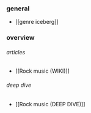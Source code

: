 ### general
- [[genre iceberg]] 
### overview
###### articles
- [[Rock music (WIKI)]] 
###### deep dive
- [[Rock music (DEEP DIVE)]]